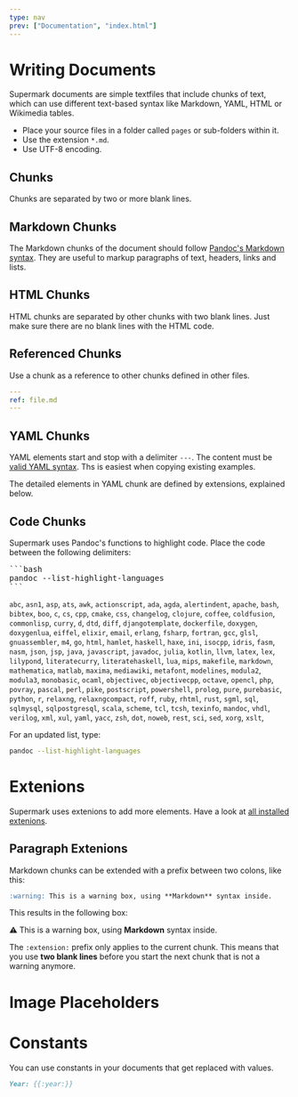 ```yaml
---
type: nav
prev: ["Documentation", "index.html"]
---
```



# Writing Documents

Supermark documents are simple textfiles that include chunks of text, which can use different text-based syntax like Markdown, YAML, HTML or Wikimedia tables.

* Place your source files in a folder called `pages` or sub-folders within it.
* Use the extension `*.md`.
* Use UTF-8 encoding.


## Chunks

Chunks are separated by two or more blank lines.


## Markdown Chunks

The Markdown chunks of the document should follow [Pandoc's Markdown syntax](https://pandoc.org/MANUAL.html#pandocs-markdown).
They are useful to markup paragraphs of text, headers, links and lists.


## HTML Chunks

HTML chunks are separated by other chunks with two blank lines. Just make sure there are no blank lines with the HTML code.

## Referenced Chunks

Use a chunk as a reference to other chunks defined in other files.

```yaml
---
ref: file.md
---
```

## YAML Chunks

YAML elements start and stop with a delimiter `---`.
The content must be [valid YAML syntax](https://yaml.org). 
Ths is easiest when copying existing examples. 

The detailed elements in YAML chunk are defined by extensions, explained below.


## Code Chunks

Supermark  uses Pandoc's functions to highlight code. Place the code between the following delimiters:


<div>
<pre>
```bash
pandoc --list-highlight-languages
```
</pre>
</div>


`abc`, `asn1`, `asp`, `ats`, `awk`, `actionscript`, `ada`, `agda`, `alertindent`, `apache`, `bash`, `bibtex`, `boo`, `c`, `cs`, `cpp`, `cmake`, `css`, `changelog`, `clojure`, `coffee`, `coldfusion`, `commonlisp`, `curry`, `d`, `dtd`, `diff`, `djangotemplate`, `dockerfile`, `doxygen`, `doxygenlua`, `eiffel`, `elixir`, `email`, `erlang`, `fsharp`, `fortran`, `gcc`, `glsl`, `gnuassembler`, `m4`, `go`, `html`, `hamlet`, `haskell`, `haxe`, `ini`, `isocpp`, `idris`, `fasm`, `nasm`, `json`, `jsp`, `java`, `javascript`, `javadoc`, `julia`, `kotlin`, `llvm`, `latex`, `lex`, `lilypond`, `literatecurry`, `literatehaskell`, `lua`, `mips`, `makefile`, `markdown`, `mathematica`, `matlab`, `maxima`, `mediawiki`, `metafont`, `modelines`, `modula2`, `modula3`, `monobasic`, `ocaml`, `objectivec`, `objectivecpp`, `octave`, `opencl`, `php`, `povray`, `pascal`, `perl`, `pike`, `postscript`, `powershell`, `prolog`, `pure`, `purebasic`, `python`, `r`, `relaxng`, `relaxngcompact`, `roff`, `ruby`, `rhtml`, `rust`, `sgml`, `sql`, `sqlmysql`, `sqlpostgresql`, `scala`, `scheme`, `tcl`, `tcsh`, `texinfo`, `mandoc`, `vhdl`, `verilog`, `xml`, `xul`, `yaml`, `yacc`, `zsh`, `dot`, `noweb`, `rest`, `sci`, `sed`, `xorg`, `xslt`,

For an updated list, type:

```bash
pandoc --list-highlight-languages
```


# Extenions

Supermark uses extenions to add more elements. Have a look at [all installed extenions](extenions.html).


## Paragraph Extenions

Markdown chunks can be extended with a prefix between two colons, like this:

```markdown
:warning: This is a warning box, using **Markdown** syntax inside.
```

This results in the following box:

:warning: This is a warning box, using **Markdown** syntax inside.


The `:extension:` prefix only applies to the current chunk. This means that you use **two blank lines** before you start the next chunk that is not a warning anymore.




# Image Placeholders


# Constants


You can use constants in your documents that get replaced with values. 

```markdown
Year: {{:year:}}
```

